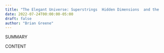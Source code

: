 ```yaml
---
title: "The Elegant Universe: Superstrings  Hidden Dimensions  and the Quest for the Ultimate Theory"
date: 2022-07-24T00:00:00-05:00
draft: false
author: "Brian Greene"
---
```


SUMMARY

<!--more-->

CONTENT